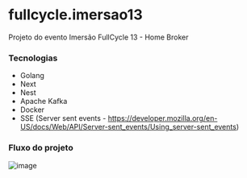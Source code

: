 # fullcycle.imersao13
Projeto do evento Imersão FullCycle 13 - Home Broker

### Tecnologias

- Golang
- Next 
- Nest
- Apache Kafka
- Docker
- SSE (Server sent events - https://developer.mozilla.org/en-US/docs/Web/API/Server-sent_events/Using_server-sent_events)

### Fluxo do projeto

![image](https://github.com/AlexSousaAlvess/fullcycle.imersao13/assets/8229999/c52dbbbb-da49-46ad-9f93-2b324a9ce07c)

